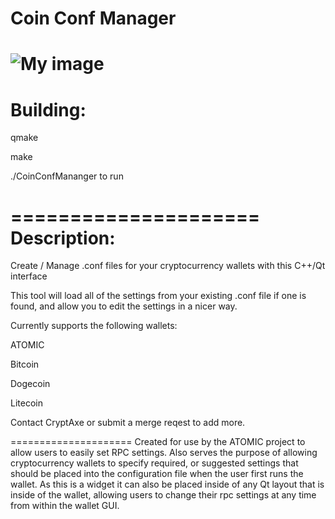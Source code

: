 Coin Conf Manager
=====================
![My image](http://www.cryptaxe.com/wp-content/uploads/2015/02/snapshot1.png)
=====================
Building:
=====================
qmake

make

./CoinConfMananger to run

=====================
Description:
=====================

Create / Manage .conf files for your cryptocurrency wallets with this C++/Qt interface

This tool will load all of the settings from your existing .conf file if one is found,
and allow you to edit the settings in a nicer way.

Currently supports the following wallets:

ATOMIC

Bitcoin

Dogecoin

Litecoin

Contact CryptAxe or submit a merge reqest to add more.

=====================
Created for use by the ATOMIC project to allow users to easily set RPC settings.
Also serves the purpose of allowing cryptocurrency wallets to specify required,
or suggested settings that should be placed into the configuration file when the
user first runs the wallet. As this is a widget it can also be placed inside of
any Qt layout that is inside of the wallet, allowing users to change their rpc
settings at any time from within the wallet GUI.
